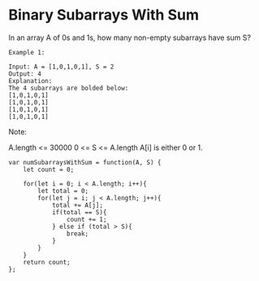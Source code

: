 # Binary Subarrays With Sum

In an array A of 0s and 1s, how many non-empty subarrays have sum S?

```
Example 1:

Input: A = [1,0,1,0,1], S = 2
Output: 4
Explanation:
The 4 subarrays are bolded below:
[1,0,1,0,1]
[1,0,1,0,1]
[1,0,1,0,1]
[1,0,1,0,1]
```

Note:

A.length <= 30000
0 <= S <= A.length
A[i] is either 0 or 1.

```
var numSubarraysWithSum = function(A, S) {
    let count = 0;

    for(let i = 0; i < A.length; i++){
        let total = 0;
        for(let j = i; j < A.length; j++){
            total += A[j];
            if(total == S){
                count += 1;
            } else if (total > S){
                break;
            }
        }
    }
    return count;
};
```
